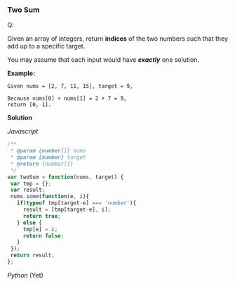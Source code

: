 ### Two Sum

Q:

Given an array of integers, return **indices** of the two numbers such that they add up to a specific target.

You may assume that each input would have **_exactly_** one solution.

**Example:**

```
Given nums = [2, 7, 11, 15], target = 9,

Because nums[0] + nums[1] = 2 + 7 = 9,
return [0, 1].
```

**Solution**

_Javascript_

```js
/**
 * @param {number[]} nums
 * @param {number} target
 * @return {number[]}
 */
var twoSum = function(nums, target) {
 var tmp = {};
 var result;
 nums.some(function(e, i){
   if(typeof tmp[target-e] === 'number'){
     result = [tmp[target-e], i];
     return true;
   } else {
     tmp[e] = i;
     return false;
   }
 });
 return result;
};
```

_Python_ (Yet)

```py

```

